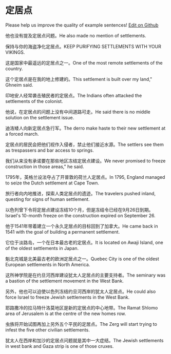 # 定居点

Please help us improve the quality of example sentences! [Edit on Github](https://github.com/jiyushe/jiyu-example-sentence-source/blob/main/chinese/dingjudian.md)

<p><span class="chinese">他也没有提及定居点问题。</span><span class="english">He also made no mention of settlements.</span></p>

<p><span class="chinese">保持与你的海盗净化定居点。</span><span class="english">KEEP PURIFYING SETTLEMENTS WITH YOUR VIKINGS.</span></p>

<p><span class="chinese">这是国家中最遥远的定居点之一。</span><span class="english">One of the most remote settlements of the country.</span></p>

<p><span class="chinese">这个定居点是在我的地上修建的。</span><span class="english">This settlement is built over my land," Ghneim said.</span></p>

<p><span class="chinese">印地安人经常袭击殖民者的定居点。</span><span class="english">The Indians often attacked the settlements of the colonist.</span></p>

<p><span class="chinese">他说，在定居点的问题上没有中间道路可走。</span><span class="english">He said there is no middle solution on the settlement issue.</span></p>

<p><span class="chinese">迪洛矮人向新定居点急行军。</span><span class="english">The derro make haste to their new settlement at a forced march.</span></p>

<p><span class="chinese">定居点的居民会把他们视作入侵者，禁止他们接近水源。</span><span class="english">The settlers see them as trespassers and bar access to springs.</span></p>

<p><span class="chinese">我们从来没有承诺要在那些地区冻结定居点建设。</span><span class="english">We never promised to freeze construction in those areas," he said.</span></p>

<p><span class="chinese">1795年，英格兰设法夺占了开普敦的荷兰人定居点。</span><span class="english">In 1795, England managed to seize the Dutch settlement at Cape Town.</span></p>

<p><span class="chinese">旅行者向内地推进，探索人类定居点的遗迹。</span><span class="english">The travelers pushed inland, questing for signs of human settlement.</span></p>

<p><span class="chinese">以色列曾下令将定居点建设冻结10个月，但是冻结令已经在9月26日到期。</span><span class="english">Israel's 10-month freeze on the construction expired on September 26.</span></p>

<p><span class="chinese">他于1541年带着建立一个永久定居点的目标回到了加拿大。</span><span class="english">He came back in 1541 with the goal of building a permanent settlement.</span></p>

<p><span class="chinese">它位于淡路岛，一个在日本最古老的定居点。</span><span class="english">It is located on Awaji Island, one of the oldest settlements in Japan.</span></p>

<p><span class="chinese">魁北克城是北美最古老的欧洲定居点之一。</span><span class="english">Quebec City is one of the oldest European settlements in North America.</span></p>

<p><span class="chinese">这所神学院是在约旦河西岸建设犹太人定居点的主要支持者。</span><span class="english">The seminary was a bastion of the settlement movement in the West Bank.</span></p>

<p><span class="chinese">另外，他也可以迫使以色列冻结约旦河西岸的犹太人定居点。</span><span class="english">He could also force Israel to freeze Jewish settlements in the West Bank.</span></p>

<p><span class="chinese">耶路撒冷的拉马特什洛莫地区是新的定居点的中心地带。</span><span class="english">The Ramat Shlomo area of Jerusalem is at the centre of the new homes row.</span></p>

<p><span class="chinese">虫族将开始试图再加上另外五个平民的定居点。</span><span class="english">The Zerg will start trying to infest the five other civilian settlements.</span></p>

<p><span class="chinese">犹太人在西岸和加沙的定居点问题就是其中一大症结。</span><span class="english">The Jewish settlements in west bank and Gaza strip is one of those cruxes.</span></p>

